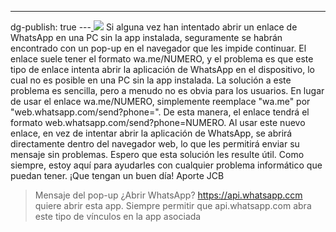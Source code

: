 ---
dg-publish: true
---[
![](../fetched_images\AVvXsEhk_83FgF-G0LoG-4TKRVIEwp9hNI-9Dy7ZTt07hYbJD-xvl7eCJMQc_TzAbS1JpfbrbiUGh6HgtgHVkwMkgZFBatYZ7wY6L_gL6Zu_jSU2SxRLJbAh3QuUpnQCoBjcImaLqZSwww8UUB_IcyBsnE9qrKYzTyV3B_GBynVDdI4BPbFu9cq0O-LZCZGRcxQ=w320-h208)](https://blogger.googleusercontent.com/img/a/AVvXsEhk_83FgF-G0LoG-4TKRVIEwp9hNI-9Dy7ZTt07hYbJD-xvl7eCJMQc_TzAbS1JpfbrbiUGh6HgtgHVkwMkgZFBatYZ7wY6L_gL6Zu_jSU2SxRLJbAh3QuUpnQCoBjcImaLqZSwww8UUB_IcyBsnE9qrKYzTyV3B_GBynVDdI4BPbFu9cq0O-LZCZGRcxQ)
Si alguna vez han intentado abrir un enlace de WhatsApp en una PC sin la
      app instalada, seguramente se habrán encontrado con un pop\-up en el
      navegador que les impide continuar. 
El enlace suele tener el formato wa.me/NUMERO, y el problema es que este tipo
  de enlace intenta abrir la aplicación de WhatsApp en el dispositivo, lo cual
  no es posible en una PC sin la app instalada.
La solución a este problema es sencilla, pero a menudo no es obvia para
      los usuarios. En lugar de usar el enlace wa.me/NUMERO, simplemente
      reemplace "wa.me" por "web.whatsapp.com/send?phone=". De esta manera, el
      enlace tendrá el formato web.whatsapp.com/send?phone=NUMERO.
Al usar este nuevo enlace, en vez de intentar abrir la aplicación de
      WhatsApp, se abrirá directamente dentro del navegador web, lo que les
      permitirá enviar su mensaje sin problemas.
Espero que esta solución les resulte útil. Como siempre, estoy aquí para
      ayudarles con cualquier problema informático que puedan tener. ¡Que tengan
      un buen día\!
Aporte JCB 
> Mensaje del pop\-up
¿Abrir WhatsApp?
https://api.whatsapp.ccm quiere abrir esta app.
Siempre permitir que api.whatsapp.com abra este tipo de vínculos en la app asociada
